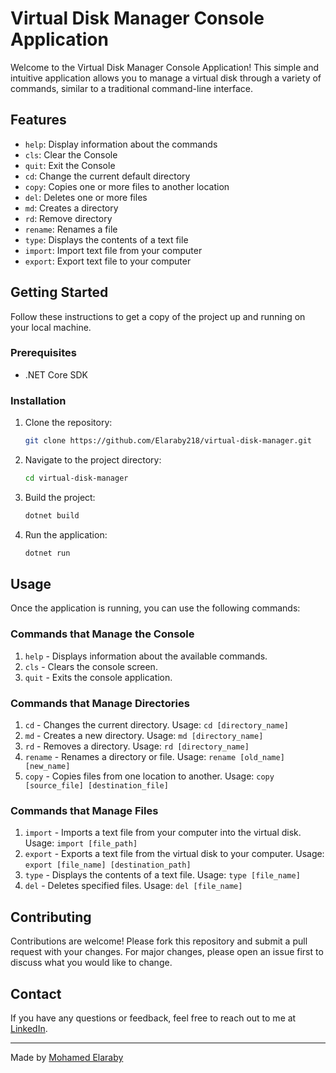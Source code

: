 # Virtual Disk Manager Console Application

Welcome to the Virtual Disk Manager Console Application! This simple and intuitive application allows you to manage a virtual disk through a variety of commands, similar to a traditional command-line interface.

## Features

- `help`:   Display information about the commands
- `cls`:    Clear the Console
- `quit`:   Exit the Console
- `cd`:     Change the current default directory
- `copy`:   Copies one or more files to another location
- `del`:    Deletes one or more files
- `md`:     Creates a directory
- `rd`:     Remove directory
- `rename`: Renames a file
- `type`:   Displays the contents of a text file
- `import`: Import text file from your computer
- `export`: Export text file to your computer

## Getting Started

Follow these instructions to get a copy of the project up and running on your local machine.

### Prerequisites

- .NET Core SDK

### Installation

1. Clone the repository:
    ```sh
    git clone https://github.com/Elaraby218/virtual-disk-manager.git
    ```
2. Navigate to the project directory:
    ```sh
    cd virtual-disk-manager
    ```
3. Build the project:
    ```sh
    dotnet build
    ```
4. Run the application:
    ```sh
    dotnet run
    ```

## Usage

Once the application is running, you can use the following commands:

### Commands that Manage the Console

1. `help`   - Displays information about the available commands.
2. `cls`    - Clears the console screen.
3. `quit`   - Exits the console application.

### Commands that Manage Directories

1. `cd` - Changes the current directory. Usage: `cd [directory_name]`
2. `md` - Creates a new directory. Usage: `md [directory_name]`
3. `rd` - Removes a directory. Usage: `rd [directory_name]`
4. `rename` - Renames a directory or file. Usage: `rename [old_name] [new_name]`
5. `copy` - Copies files from one location to another. Usage: `copy [source_file] [destination_file]`

### Commands that Manage Files

1. `import` - Imports a text file from your computer into the virtual disk. Usage: `import [file_path]`
2. `export` - Exports a text file from the virtual disk to your computer. Usage: `export [file_name] [destination_path]`
3. `type` - Displays the contents of a text file. Usage: `type [file_name]`
4. `del` - Deletes specified files. Usage: `del [file_name]`

## Contributing

Contributions are welcome! Please fork this repository and submit a pull request with your changes. For major changes, please open an issue first to discuss what you would like to change.

## Contact

If you have any questions or feedback, feel free to reach out to me at [LinkedIn]([mailto:your-email@example.com](https://www.linkedin.com/in/mohammed-ramadan-elaraby-097245242/)).

---

Made by [Mohamed Elaraby](https://github.com/Elaraby218)
